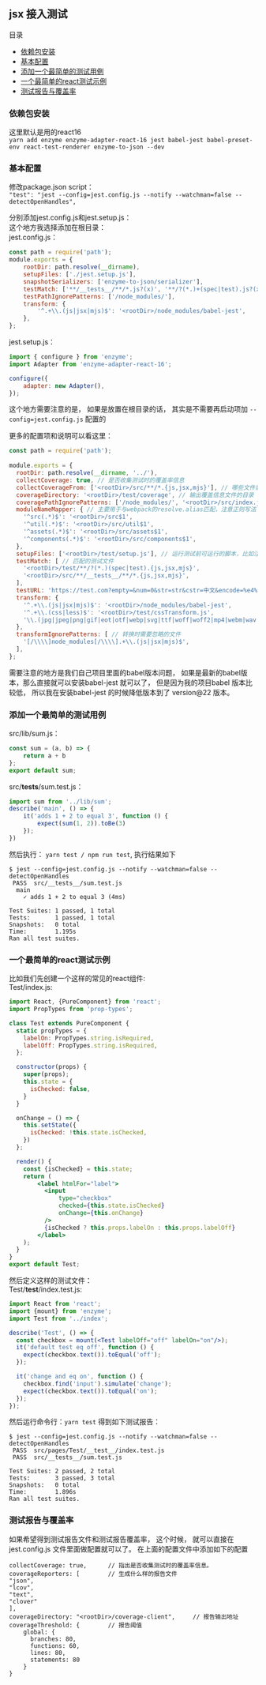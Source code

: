 ## jsx 接入测试


目录
- [依赖包安装](#依赖包安装)
- [基本配置](#基本配置)
- [添加一个最简单的测试用例](#添加一个最简单的测试用例)
- [一个最简单的react测试示例](#一个最简单的react测试示例)
- [测试报告与覆盖率](#测试报告与覆盖率)



### 依赖包安装               
这里默认是用的react16                              
`yarn add enzyme enzyme-adapter-react-16 jest babel-jest babel-preset-env react-test-renderer enzyme-to-json --dev`

### 基本配置
修改package.json script：                  
`"test": "jest --config=jest.config.js --notify --watchman=false --detectOpenHandles",`

分别添加jest.config.js和jest.setup.js：                           
这个地方我选择添加在根目录：                          
jest.config.js：
```js
const path = require('path');
module.exports = {
    rootDir: path.resolve(__dirname),
    setupFiles: ['./jest.setup.js'],
    snapshotSerializers: ['enzyme-to-json/serializer'],
    testMatch: ['**/__tests__/**/*.js?(x)', '**/?(*.)+(spec|test).js?(x)'],
    testPathIgnorePatterns: ['/node_modules/'],
    transform: {
        '^.+\\.(js|jsx|mjs)$': '<rootDir>/node_modules/babel-jest',
    },
};
```

jest.setup.js：
```js
import { configure } from 'enzyme';
import Adapter from 'enzyme-adapter-react-16';

configure({
    adapter: new Adapter(),
});
```

这个地方需要注意的是， 如果是放置在根目录的话， 其实是不需要再启动项加 `--config=jest.config.js` 配置的

更多的配置项和说明可以看这里：
```js
const path = require('path');
 
module.exports = {
  rootDir: path.resolve(__dirname, '../'),
  collectCoverage: true, // 是否收集测试时的覆盖率信息
  collectCoverageFrom: ['<rootDir>/src/**/*.{js,jsx,mjs}'], // 哪些文件需要收集覆盖率信息
  coverageDirectory: '<rootDir>/test/coverage', // 输出覆盖信息文件的目录
  coveragePathIgnorePatterns: ['/node_modules/', '<rootDir>/src/index.jsx'], // 统计覆盖信息时需要忽略的文件
  moduleNameMapper: { // 主要用于与webpack的resolve.alias匹配，注意正则写法
    '^src(.*)$': '<rootDir>/src$1',
    '^util(.*)$': '<rootDir>/src/util$1',
    '^assets(.*)$': '<rootDir>/src/assets$1',
    '^components(.*)$': '<rootDir>/src/components$1',
  },
  setupFiles: ['<rootDir>/test/setup.js'], // 运行测试前可运行的脚本，比如注册enzyme的兼容
  testMatch: [ // 匹配的测试文件
    '<rootDir>/test/**/?(*.)(spec|test).{js,jsx,mjs}',
    '<rootDir>/src/**/__tests__/**/*.{js,jsx,mjs}',
  ],
  testURL: 'https://test.com?empty=&num=0&str=str&cstr=中文&encode=%e4%b8%ad%e6%96%87', // 运行环境下的url，默认about:blank
  transform: {
    '^.+\\.(js|jsx|mjs)$': '<rootDir>/node_modules/babel-jest',
    '^.+\\.(css|less)$': '<rootDir>/test/cssTransform.js',
    '\\.(jpg|jpeg|png|gif|eot|otf|webp|svg|ttf|woff|woff2|mp4|webm|wav|mp3|m4a|aac|oga)$': '<rootDir>/test/fileTransform.js',
  },
  transformIgnorePatterns: [ // 转换时需要忽略的文件
    '[/\\\\]node_modules[/\\\\].+\\.(js|jsx|mjs)$',
  ],
};
```

需要注意的地方是我们自己项目里面的babel版本问题， 如果是最新的babel版本，那么直接就可以安装babel-jest 就可以了， 
但是因为我的项目babel 版本比较低， 所以我在安装babel-jest 的时候降低版本到了 version@22 版本。

### 添加一个最简单的测试用例
src/lib/sum.js：                 
```js
const sum = (a, b) => {
    return a + b
};
export default sum;
```

src/__tests__/sum.test.js：                  
```js
import sum from '../lib/sum';
describe('main', () => {
    it('adds 1 + 2 to equal 3', function () {
        expect(sum(1, 2)).toBe(3)
    });
})
```

然后执行： `yarn test / npm run test`, 执行结果如下
```
$ jest --config=jest.config.js --notify --watchman=false --detectOpenHandles
 PASS  src/__tests__/sum.test.js
  main
    ✓ adds 1 + 2 to equal 3 (4ms)

Test Suites: 1 passed, 1 total
Tests:       1 passed, 1 total
Snapshots:   0 total
Time:        1.195s
Ran all test suites.
```


### 一个最简单的react测试示例
比如我们先创建一个这样的常见的react组件:                 
Test/index.js:                          
```jsx harmony
import React, {PureComponent} from 'react';
import PropTypes from 'prop-types';

class Test extends PureComponent {
  static propTypes = {
    labelOn: PropTypes.string.isRequired,
    labelOff: PropTypes.string.isRequired,
  };

  constructor(props) {
    super(props);
    this.state = {
      isChecked: false,
    }
  }

  onChange = () => {
    this.setState({
      isChecked: !this.state.isChecked,
    })
  };

  render() {
    const {isChecked} = this.state;
    return (
        <label htmlFor="label">
          <input
              type="checkbox"
              checked={this.state.isChecked}
              onChange={this.onChange}
          />
          {isChecked ? this.props.labelOn : this.props.labelOff}
        </label>
    );
  }
}
export default Test;
```

然后定义这样的测试文件：                    
Test/__test__/index.test.js:                    
```jsx harmony
import React from 'react';
import {mount} from 'enzyme';
import Test from '../index';

describe('Test', () => {
  const checkbox = mount(<Test labelOff="off" labelOn="on"/>);
  it('default test eq off', function () {
    expect(checkbox.text()).toEqual('off');
  });

  it('change and eq on', function () {
    checkbox.find('input').simulate('change');
    expect(checkbox.text()).toEqual('on');
  });
});
```

然后运行命令行：`yarn test`
得到如下测试报告：               
```
$ jest --config=jest.config.js --notify --watchman=false --detectOpenHandles
 PASS  src/pages/Test/__test__/index.test.js
 PASS  src/__tests__/sum.test.js

Test Suites: 2 passed, 2 total
Tests:       3 passed, 3 total
Snapshots:   0 total
Time:        1.896s
Ran all test suites.
```

### 测试报告与覆盖率
如果希望得到测试报告文件和测试报告覆盖率， 这个时候， 就可以直接在jest.config.js 文件里面做配置就可以了。 
在上面的配置文件中添加如下的配置
```
collectCoverage: true,      // 指出是否收集测试时的覆盖率信息。
coverageReporters: [        // 生成什么样的报告文件
"json",
"lcov",
"text",
"clover"
],
coverageDirectory: "<rootDir>/coverage-client",     // 报告输出地址
coverageThreshold: {        // 报告阈值
    global: {
      branches: 80,
      functions: 60,
      lines: 80,
      statements: 80
    }
}
```
